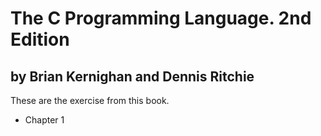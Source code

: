 # The C Programming Language. 2nd Edition
## by Brian Kernighan and Dennis Ritchie

These are the exercise from this book.
* Chapter 1
